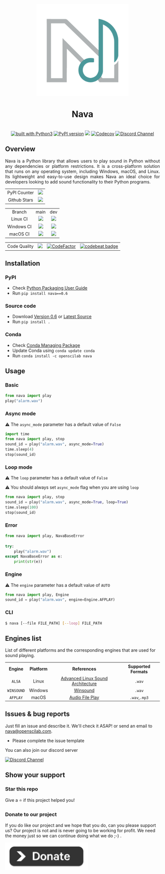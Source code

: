 <div align="center">
    <img src="https://github.com/openscilab/nava/raw/main/others/logo.png" width="300" height="300">
    <h1>Nava</h1>
    <br/>
    <a href="https://www.python.org/"><img src="https://img.shields.io/badge/built%20with-Python3-green.svg" alt="built with Python3"></a>
    <a href="https://badge.fury.io/py/nava"><img src="https://badge.fury.io/py/nava.svg" alt="PyPI version" height="18"></a>
    <a href="https://anaconda.org/openscilab/nava"><img src="https://anaconda.org/openscilab/nava/badges/version.svg"></a>
    <a href="https://codecov.io/gh/openscilab/nava"><img src="https://codecov.io/gh/openscilab/nava/branch/main/graph/badge.svg" alt="Codecov"></a>
    <a href="https://discord.gg/MCbPKCFBs3"><img src="https://img.shields.io/discord/1064533716615049236.svg" alt="Discord Channel"></a>
</div>

## Overview

<p align="justify">
Nava is a Python library that allows users to play sound in Python without any dependencies or platform restrictions. It is a cross-platform solution that runs on any operating system, including Windows, macOS, and Linux. Its lightweight and easy-to-use design makes Nava an ideal choice for developers looking to add sound functionality to their Python programs.
</p>

<table>
	<tr>
		<td align="center">PyPI Counter</td>
		<td align="center">
            <a href="http://pepy.tech/project/nava">
                <img src="http://pepy.tech/badge/nava">
            </a>
        </td>
	</tr>
	<tr>
		<td align="center">Github Stars</td>
		<td align="center">
            <a href="https://github.com/openscilab/nava">
                <img src="https://img.shields.io/github/stars/openscilab/nava.svg?style=social&label=Stars">
            </a>
        </td>
	</tr>
</table>



<table>
	<tr> 
		<td align="center">Branch</td>
		<td align="center">main</td>
		<td align="center">dev</td>
	</tr>
    <tr>
		<td align="center">Linux CI</td>
		<td align="center"><img src="https://github.com/openscilab/nava/actions/workflows/linux_test.yml/badge.svg?branch=main"></td>
		<td align="center"><img src="https://github.com/openscilab/nava/actions/workflows/linux_test.yml/badge.svg?branch=dev"></td>
	</tr>
	<tr>
		<td align="center">Windows CI</td>
		<td align="center"><img src="https://github.com/openscilab/nava/actions/workflows/windows_test.yml/badge.svg?branch=main"></td>
		<td align="center"><img src="https://github.com/openscilab/nava/actions/workflows/windows_test.yml/badge.svg?branch=dev"></td>
	</tr>
	<tr>
		<td align="center">macOS CI</td>
		<td align="center"><img src="https://github.com/openscilab/nava/actions/workflows/macOS_test.yml/badge.svg?branch=main"></td>
		<td align="center"><img src="https://github.com/openscilab/nava/actions/workflows/macOS_test.yml/badge.svg?branch=dev"></td>
	</tr>
</table>

<table>
	<tr> 
		<td align="center">Code Quality</td>
		<td align="center"><a href="https://app.codacy.com/gh/openscilab/nava/dashboard?utm_source=gh&utm_medium=referral&utm_content=&utm_campaign=Badge_grade"><img src="https://app.codacy.com/project/badge/Grade/9c384b4e400340ae94772c1d7e1842d0"></a></td>
		<td align="center"><a href="https://www.codefactor.io/repository/github/openscilab/nava"><img src="https://www.codefactor.io/repository/github/openscilab/nava/badge" alt="CodeFactor"></a></td>
		<td align="center"><a href="https://codebeat.co/projects/github-com-openscilab-nava-dev"><img alt="codebeat badge" src="https://codebeat.co/badges/75df9d9c-af95-4038-8a1d-9f3618856871"></a></td>
	</tr>
</table>

## Installation

### PyPI

- Check [Python Packaging User Guide](https://packaging.python.org/installing/)     
- Run `pip install nava==0.6`

### Source code
- Download [Version 0.6](https://github.com/openscilab/nava/archive/v0.6.zip) or [Latest Source](https://github.com/openscilab/nava/archive/dev.zip)
- Run `pip install .`

### Conda

- Check [Conda Managing Package](https://conda.io/)
- Update Conda using `conda update conda`
- Run `conda install -c openscilab nava`

## Usage

### Basic

```python
from nava import play
play("alarm.wav")
```

### Async mode

⚠️ The `async_mode` parameter has a default value of `False`

```python
import time
from nava import play, stop
sound_id = play("alarm.wav", async_mode=True)
time.sleep(4)
stop(sound_id)
```

### Loop mode

⚠️ The `loop` parameter has a default value of `False` 

⚠️ You should always set `async_mode` flag when you are using `loop`

```python
from nava import play, stop
sound_id = play("alarm.wav", async_mode=True, loop=True)
time.sleep(100)
stop(sound_id)
```

### Error

```python
from nava import play, NavaBaseError

try:
    play("alarm.wav")
except NavaBaseError as e:
    print(str(e))
```

### Engine

⚠️ The `engine` parameter has a default value of `AUTO` 

```python
from nava import play, Engine
sound_id = play("alarm.wav", engine=Engine.AFPLAY)
```

### CLI
```bash
$ nava [--file FILE_PATH] [--loop] FILE_PATH
```

## Engines list

List of different platforms and the corresponding engines that are used for sound playing.

<table>
	<tr> 
		<th align="center">Engine</th>
		<th align="center">Platform</th>
		<th align="center">References</th>
		<th align="center">Supported Formats</th>
	</tr>
    <tr>
		<td align="center"><code>ALSA</code></td>
		<td align="center">Linux</td>
		<td align="center"><a href="https://www.alsa-project.org/wiki/Main_Page">Advanced Linux Sound Architecture</a></td>
		<td align="center"><code>.wav</code></td>
	</tr>
    <tr>
		<td align="center"><code>WINSOUND</code></td>
		<td align="center">Windows</td>
		<td align="center"><a href="https://docs.python.org/3/library/winsound.html">Winsound</a></td>
		<td align="center"><code>.wav</code></td>
	</tr>
    <tr>
		<td align="center"><code>AFPLAY</code></td>
		<td align="center">macOS</td>
		<td align="center"><a href="https://ss64.com/mac/afplay.html">Audio File Play</a></td>
		<td align="center"><code>.wav</code>,<code>.mp3</code></td>
	</tr>
</table>


## Issues & bug reports

Just fill an issue and describe it. We'll check it ASAP! or send an email to [nava@openscilab.com](mailto:nava@openscilab.com "nava@openscilab.com").

- Please complete the issue template
 
You can also join our discord server

<a href="https://discord.gg/MCbPKCFBs3">
  <img src="https://img.shields.io/discord/1064533716615049236.svg?style=for-the-badge" alt="Discord Channel">
</a>

## Show your support

<h3>Star this repo</h3>

Give a ⭐️ if this project helped you!

<h3>Donate to our project</h3>

If you do like our project and we hope that you do, can you please support us? Our project is not and is never going to be working for profit. We need the money just so we can continue doing what we do ;-) .

<a href="https://openscilab.com/#donation" target="_blank"><img src="https://github.com/openscilab/nava/raw/main/others/donation.png" height="90px" width="270px" alt="Nava Donation"></a>
